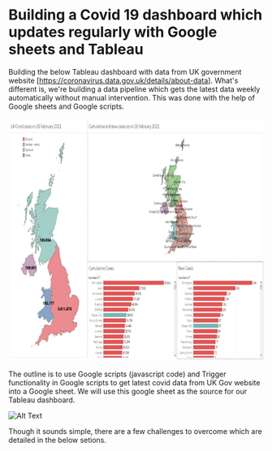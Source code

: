 # Building a Covid 19 dashboard which updates regularly with Google sheets and Tableau

Building the below Tableau dashboard with data from UK government website [https://coronavirus.data.gov.uk/details/about-data].
What's different is, we're building a data pipeline which gets the latest data weekly automatically without manual intervention.
This was done with the help of Google sheets and Google scripts.

<img src="/Files_used_for_Read_Me_Doc/c19uk.gif" width="1200" height="480"/>


The outline is to use Google scripts (javascript code) and Trigger functionality in Google scripts to get latest covid data from UK Gov website into a Google sheet.
We will use this google sheet as the source for our Tableau dashboard.


![Alt Text](https://github.com/karthikkumar001/Live-Covid-19-Dashboard-with-UK-Gov-data/blob/main/Files_used_for_Read_Me_Doc/Process%20outline.png)


Though it sounds simple, there are a few challenges to overcome which are detailed in the below setions.
